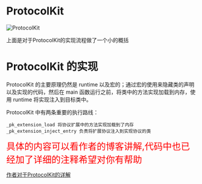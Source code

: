 # ProtocolKit 

![ProtocolKit](http://og0h689k8.bkt.clouddn.com/18-3-30/70417530.jpg)

上面是对于ProtocolKit的实现流程做了一个小的概括


# ProtocolKit 的实现

ProtocolKit 的主要原理仍然是 runtime 以及宏的；通过宏的使用来隐藏类的声明以及实现的代码，然后在 main 函数运行之前，将类中的方法实现加载到内存，使用 runtime 将实现注入到目标类中。

ProtocolKit 中有两条重要的执行路线：

```
_pk_extension_load 将协议扩展中的方法实现加载到了内存
_pk_extension_inject_entry 负责将扩展协议注入到实现协议的类
```

<font color='red' size='5'>具体的内容可以看作者的博客讲解,代码中也已经加了详细的注释希望对你有帮助</font>

[作者对于ProtocolKit的详解](https://draveness.me/protocol-extension)


